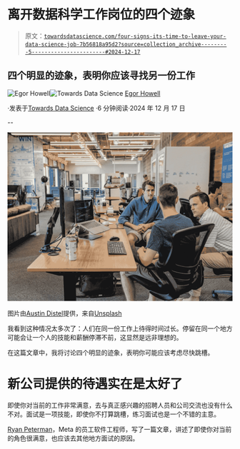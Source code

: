 # 离开数据科学工作岗位的四个迹象

> 原文：[`towardsdatascience.com/four-signs-its-time-to-leave-your-data-science-job-7b56818a95d2?source=collection_archive---------5-----------------------#2024-12-17`](https://towardsdatascience.com/four-signs-its-time-to-leave-your-data-science-job-7b56818a95d2?source=collection_archive---------5-----------------------#2024-12-17)

## 四个明显的迹象，表明你应该寻找另一份工作

[](https://medium.com/@egorhowell?source=post_page---byline--7b56818a95d2--------------------------------)![Egor Howell](https://medium.com/@egorhowell?source=post_page---byline--7b56818a95d2--------------------------------)[](https://towardsdatascience.com/?source=post_page---byline--7b56818a95d2--------------------------------)![Towards Data Science](https://towardsdatascience.com/?source=post_page---byline--7b56818a95d2--------------------------------) [Egor Howell](https://medium.com/@egorhowell?source=post_page---byline--7b56818a95d2--------------------------------)

·发表于[Towards Data Science](https://towardsdatascience.com/?source=post_page---byline--7b56818a95d2--------------------------------) ·6 分钟阅读·2024 年 12 月 17 日

--

![](img/a7e791bf4ea376f9faea6d49eed55da4.png)

图片由[Austin Distel](https://unsplash.com/@austindistel?utm_source=medium&utm_medium=referral)提供，来自[Unsplash](https://unsplash.com/?utm_source=medium&utm_medium=referral)

我看到这种情况太多次了：人们在同一份工作上待得时间过长。停留在同一个地方可能会让一个人的技能和薪酬停滞不前，这显然是远非理想的。

在这篇文章中，我将讨论四个明显的迹象，表明你可能应该考虑尽快跳槽。

# 新公司提供的待遇实在是太好了

即使你对当前的工作非常满意，去与真正感兴趣的招聘人员和公司交流也没有什么不对。面试是一项技能，即使你不打算跳槽，练习面试也是一个不错的主意。

[Ryan Peterman](https://www.developing.dev/about)，Meta 的员工软件工程师，写了一篇文章，讲述了即使你对当前的角色很满意，也应该去其他地方面试的原因。
